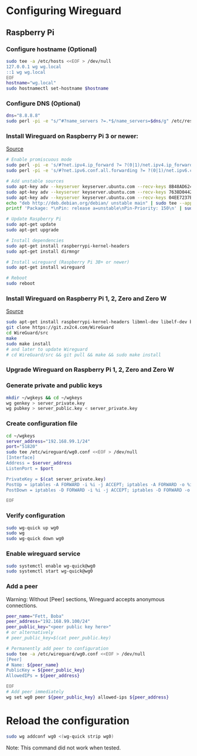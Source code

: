 # Configuring Wireguard

## Raspberry Pi

### Configure hostname (Optional)
```sh
sudo tee -a /etc/hosts <<EOF > /dev/null
127.0.0.1 wg wg.local
::1 wg wg.local
EOF
hostname="wg.local"
sudo hostnamectl set-hostname $hostname
```

### Configure DNS (Optional)
```sh
dns="8.8.8.8"
sudo perl -pi -e "s/^#?name_servers ?=.*$/name_servers=$dns/g" /etc/resolvconf.conf
```

### Install Wireguard on Raspberry Pi 3 or newer:
[Source](https://github.com/adrianmihalko/raspberrypiwireguard/blob/master/README.md)
```sh
# Enable promiscuous mode
sudo perl -pi -e 's/#?net.ipv4.ip_forward ?= ?(0|1)/net.ipv4.ip_forward = 1/g' /etc/sysctl.conf 
sudo perl -pi -e 's/#?net.ipv6.conf.all.forwarding ?= ?(0|1)/net.ipv6.conf.all.forwarding = 1/g' /etc/sysctl.conf 

# Add unstable sources
sudo apt-key adv --keyserver keyserver.ubuntu.com --recv-keys 8B48AD6246925553
sudo apt-key adv --keyserver keyserver.ubuntu.com --recv-keys 7638D0442B90D010
sudo apt-key adv --keyserver keyserver.ubuntu.com --recv-keys 04EE7237B7D453EC
echo "deb http://deb.debian.org/debian/ unstable main" | sudo tee --append /etc/apt/sources.list.d/unstable.list
printf 'Package: *\nPin: release a=unstable\nPin-Priority: 150\n' | sudo tee --append /etc/apt/preferences.d/limit-unstable

# Update Raspberry Pi
sudo apt-get update
sudo apt-get upgrade

# Install dependencies
sudo apt-get install raspberrypi-kernel-headers
sudo apt-get install dirmngr 

# Install wireguard (Raspberry Pi 3B+ or newer)
sudo apt-get install wireguard

# Reboot
sudo reboot
```

### Install Wireguard on Raspberry Pi 1, 2, Zero and Zero W
[Source](https://github.com/adrianmihalko/raspberrypiwireguard/wiki/Install-WireGuard-on-Raspberry-Pi-1,-2-(not-v1.2),-Zero,-Zero-W)
```sh
sudo apt-get install raspberrypi-kernel-headers libmnl-dev libelf-dev build-essential git
git clone https://git.zx2c4.com/WireGuard
cd WireGuard/src
make
sudo make install
# and later to update Wireguard
# cd WireGuard/src && git pull && make && sudo make install
```

### Upgrade Wireguard on Raspberry Pi 1, 2, Zero and Zero W

### Generate private and public keys
```sh
mkdir ~/wgkeys && cd ~/wgkeys
wg genkey > server_private.key
wg pubkey > server_public.key < server_private.key
```
### Create configuration file
```sh
cd ~/wgkeys
server_address="192.168.99.1/24"
port="51820"
sudo tee /etc/wireguard/wg0.conf <<EOF > /dev/null
[Interface]
Address = $server_address
ListenPort = $port

PrivateKey = $(cat server_private.key)
PostUp = iptables -A FORWARD -i %i -j ACCEPT; iptables -A FORWARD -o %i -j ACCEPT; iptables -t nat -A POSTROUTING -o eth0 -j MASQUERADE
PostDown = iptables -D FORWARD -i %i -j ACCEPT; iptables -D FORWARD -o %i -j ACCEPT; iptables -t nat -D POSTROUTING -o eth0 -j MASQUERADE

EOF
```

### Verify configuration
```sh
sudo wg-quick up wg0
sudo wg
sudo wg-quick down wg0
```

### Enable wireguard service
```sh
sudo systemctl enable wg-quick@wg0
sudo systemctl start wg-quick@wg0
```

### Add a peer
Warning: Without \[Peer\] sections, Wireguard accepts anonymous connections.
```sh
peer_name="Fett, Boba"
peer_address="192.168.99.100/24"
peer_public_key="<peer public key here>"
# or alternatively
# peer_public_key=$(cat peer_public.key)

# Permanently add peer to configuration
sudo tee -a /etc/wireguard/wg0.conf <<EOF > /dev/null
[Peer]
# Name: ${peer_name}
PublicKey = ${peer_public_key}
AllowedIPs = ${peer_address}

EOF
# Add peer immediately
wg set wg0 peer ${peer_public_key} allowed-ips ${peer_address}
```

# Reload the configuration
```sh
sudo wg addconf wg0 <(wg-quick strip wg0)
```
Note: This command did not work when tested.
